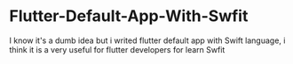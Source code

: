 # Flutter-Default-App-With-Swfit
 I know it's a dumb idea but i writed flutter default app with Swift language, i think it is a very useful for flutter developers for learn Swfit

